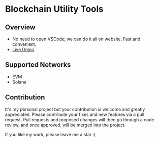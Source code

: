 # Blockchain Utility Tools

## Overview

- No need to open VSCode; we can do it all on website. Fast and convenient.
- [Live Demo](quanttb.github.io/blockchain-utility-tools)

## Supported Networks

- EVM
- Solana

## Contribution

It's my personal project but your contribution is welcome and greatly appreciated. Please contribute your fixes and new features via a pull request.
Pull requests and proposed changes will then go through a code review, and once approved, will be merged into the project.

If you like my work, please leave me a star :)
